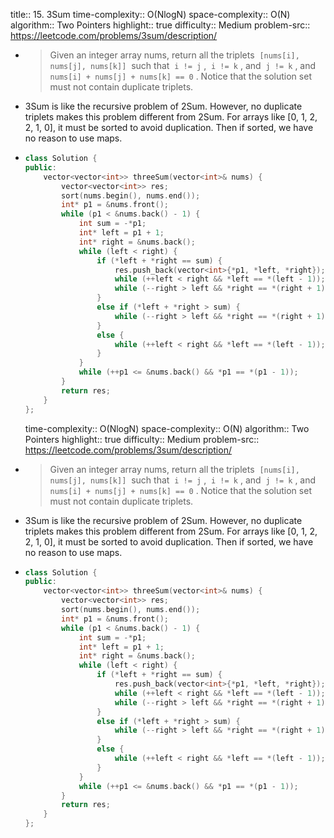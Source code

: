 title:: 15. 3Sum
time-complexity:: O(NlogN)
space-complexity:: O(N)
algorithm:: Two Pointers
highlight:: true
difficulty:: Medium
problem-src:: https://leetcode.com/problems/3sum/description/

- > Given an integer array nums, return all the triplets  `[nums[i], nums[j], nums[k]]`  such that  `i != j` ,  `i != k` , and  `j != k` , and  `nums[i] + nums[j] + nums[k] == 0` .
  Notice that the solution set must not contain duplicate triplets.
- 3Sum is like the recursive problem of 2Sum. However, no duplicate triplets makes this problem different from 2Sum. For arrays like [0, 1, 2, 2, 1, 0], it must be sorted to avoid duplication. Then if sorted, we have no reason to use maps.
- ```cpp
  class Solution {
  public:
      vector<vector<int>> threeSum(vector<int>& nums) {
          vector<vector<int>> res;
          sort(nums.begin(), nums.end());
          int* p1 = &nums.front();
          while (p1 < &nums.back() - 1) {
              int sum = -*p1;
              int* left = p1 + 1;
              int* right = &nums.back();
              while (left < right) {
                  if (*left + *right == sum) {
                      res.push_back(vector<int>{*p1, *left, *right});
                      while (++left < right && *left == *(left - 1));
                      while (--right > left && *right == *(right + 1));
                  }
                  else if (*left + *right > sum) {
                      while (--right > left && *right == *(right + 1));
                  }
                  else {
                      while (++left < right && *left == *(left - 1));
                  }
              }
              while (++p1 <= &nums.back() && *p1 == *(p1 - 1));
          }
          return res;
      }
  };
  ```
  time-complexity:: O(NlogN)
  space-complexity:: O(N)
  algorithm:: Two Pointers
  highlight:: true
  difficulty:: Medium
  problem-src:: https://leetcode.com/problems/3sum/description/
- > Given an integer array nums, return all the triplets  `[nums[i], nums[j], nums[k]]`  such that  `i != j` ,  `i != k` , and  `j != k` , and  `nums[i] + nums[j] + nums[k] == 0` .
  Notice that the solution set must not contain duplicate triplets.
- 3Sum is like the recursive problem of 2Sum. However, no duplicate triplets makes this problem different from 2Sum. For arrays like [0, 1, 2, 2, 1, 0], it must be sorted to avoid duplication. Then if sorted, we have no reason to use maps.
- ```cpp
  class Solution {
  public:
      vector<vector<int>> threeSum(vector<int>& nums) {
          vector<vector<int>> res;
          sort(nums.begin(), nums.end());
          int* p1 = &nums.front();
          while (p1 < &nums.back() - 1) {
              int sum = -*p1;
              int* left = p1 + 1;
              int* right = &nums.back();
              while (left < right) {
                  if (*left + *right == sum) {
                      res.push_back(vector<int>{*p1, *left, *right});
                      while (++left < right && *left == *(left - 1));
                      while (--right > left && *right == *(right + 1));
                  }
                  else if (*left + *right > sum) {
                      while (--right > left && *right == *(right + 1));
                  }
                  else {
                      while (++left < right && *left == *(left - 1));
                  }
              }
              while (++p1 <= &nums.back() && *p1 == *(p1 - 1));
          }
          return res;
      }
  };
  ```